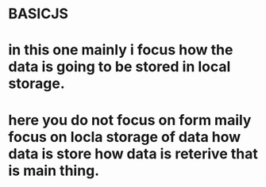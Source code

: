 # BASICJS
# in this one mainly i focus how the data is going to be stored in local storage.
# here you do not focus on form maily focus on locla storage of data how data is store how data is reterive that is main thing.

